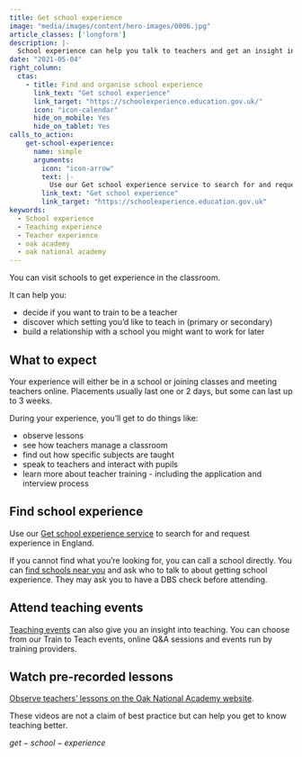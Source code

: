 ```yaml
---
title: Get school experience
image: "media/images/content/hero-images/0006.jpg"
article_classes: ['longform']
description: |-
  School experience can help you talk to teachers and get an insight into day-to-day school life. Here's how to get school experience.
date: "2021-05-04"
right_column:
  ctas:
    - title: Find and organise school experience
      link_text: "Get school experience"
      link_target: "https://schoolexperience.education.gov.uk/"
      icon: "icon-calendar"
      hide_on_mobile: Yes
      hide_on_tablet: Yes
calls_to_action:
    get-school-experience:
      name: simple
      arguments:
        icon: "icon-arrow"
        text: |-
          Use our Get school experience service to search for and request experience in England.
        link_text: "Get school experience"
        link_target: "https://schoolexperience.education.gov.uk"
keywords:
  - School experience
  - Teaching experience
  - Teacher experience
  - oak academy
  - oak national academy
---
```


You can visit schools to get experience in the classroom.

It can help you: 

* decide if you want to train to be a teacher
* discover which setting you’d like to teach in (primary or secondary)
* build a relationship with a school you might want to work for later

## What to expect

Your experience will either be in a school or joining classes and meeting teachers online. Placements usually last one or 2 days, but some can last up to 3 weeks.

During your experience, you’ll get to do things like: 

* observe lessons
* see how teachers manage a classroom
* find out how specific subjects are taught
* speak to teachers and interact with pupils
* learn more about teacher training - including the application and interview process

## Find school experience

Use our [Get school experience service](https://schoolexperience.education.gov.uk/) to search for and request experience in England.

If you cannot find what you’re looking for, you can call a school directly. You can [find schools near you](https://get-information-schools.service.gov.uk/) and ask who to talk to about getting school experience. They may ask you to have a DBS check before attending.

<!--- ## Maths or physics teaching internships

You may be eligible for a [maths or physics teaching internship](/teaching-internship-providers) earning £300 a week if you're doing a undergraduate degree in science, technology, engineering or maths. --->

## Attend teaching events

[Teaching events](/events) can also give you an insight into teaching. You can choose from our Train to Teach events, online Q&A sessions and events run by training providers.

## Watch pre-recorded lessons

[Observe teachers’ lessons on the Oak National Academy website](https://teachers.thenational.academy/lessons-for-itt).

These videos are not a claim of best practice but can help you get to know teaching better.

$get-school-experience$

